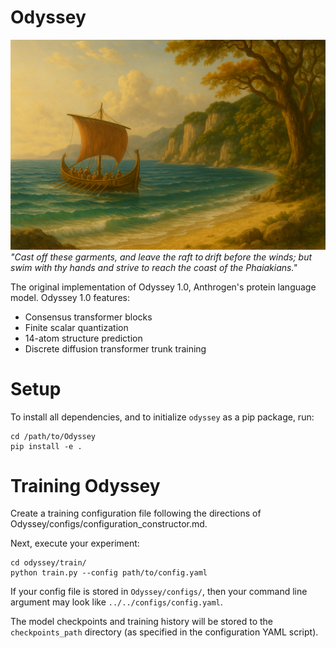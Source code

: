 # Odyssey
![Odyssey](Odyssey.png)
*"Cast off these garments, and leave the raft to drift before the winds; but swim with thy hands and strive to reach the coast of the Phaiakians."*



The original implementation of Odyssey 1.0, Anthrogen's protein language model.  Odyssey 1.0 features:
- Consensus transformer blocks
- Finite scalar quantization
- 14-atom structure prediction
- Discrete diffusion transformer trunk training

# Setup 
To install all dependencies, and to initialize `odyssey` as a pip package, run:
```
cd /path/to/Odyssey
pip install -e .
```

# Training Odyssey
Create a training configuration file following the directions of Odyssey/configs/configuration_constructor.md.

Next, execute your experiment:
```
cd odyssey/train/
python train.py --config path/to/config.yaml
```
If your config file is stored in `Odyssey/configs/`, then your command line argument may look like `../../configs/config.yaml`.


The model checkpoints and training history will be stored to the `checkpoints_path` directory (as specified in the configuration YAML script).
